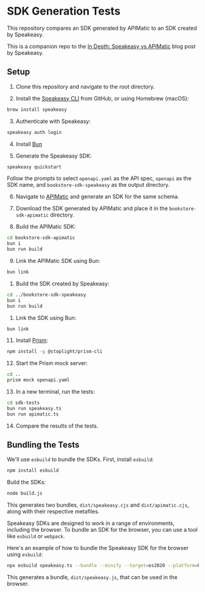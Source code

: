 # SDK Generation Tests

This repository compares an SDK generated by APIMatic to an SDK created by Speakeasy.

This is a companion repo to the [In Depth: Speakeasy vs APIMatic](https://speakeasyapi.dev/post/speakeasy-vs-apimatic) blog post by Speakeasy.

## Setup

1. Clone this repository and navigate to the root directory.

2. Install the [Speakeasy CLI](https://github.com/speakeasy-api/speakeasy?tab=readme-ov-file#installation) from GitHub, or using Homebrew (macOS):

```bash
brew install speakeasy
```

3. Authenticate with Speakeasy:

```bash
speakeasy auth login
```

4. Install [Bun](https://bun.sh/)

5. Generate the Speakeasy SDK:

```bash
speakeasy quickstart
```

Follow the prompts to select `openapi.yaml` as the API spec, `openapi` as the SDK name, and `bookstore-sdk-speakeasy` as the output directory.

6. Navigate to [APIMatic](https://www.apimatic.io/) and generate an SDK for the same schema.

7. Download the SDK generated by APIMatic and place it in the `bookstore-sdk-apimatic` directory.

8. Build the APIMatic SDK:

```bash
cd bookstore-sdk-apimatic
bun i
bun run build
```

9. Link the APIMatic SDK using Bun:

```bash
bun link
```

 1.  Build the SDK created by Speakeasy:

```bash
cd ../bookstore-sdk-speakeasy
bun i
bun run build
```

1.  Link the SDK using Bun:

```bash
bun link
```

11. Install [Prism](https://github.com/stoplightio/prism):

```bash
npm install -g @stoplight/prism-cli
```

12. Start the Prism mock server:

```bash
cd ..
prism mock openapi.yaml
```

13. In a new terminal, run the tests:

```bash
cd sdk-tests
bun run speakeasy.ts
bun run apimatic.ts
```

14. Compare the results of the tests.

## Bundling the Tests

We'll use `esbuild` to bundle the SDKs. First, install `esbuild`:

```bash
npm install esbuild
```

Build the SDKs:

```bash
node build.js
```

This generates two bundles, `dist/speakeasy.cjs` and `dist/apimatic.cjs`, along with their respective metafiles.

Speakeasy SDKs are designed to work in a range of environments, including the browser. To bundle an SDK for the browser, you can use a tool like `esbuild` or `webpack`.

Here's an example of how to bundle the Speakeasy SDK for the browser using `esbuild`:

```bash
npx esbuild speakeasy.ts --bundle --minify --target=es2020 --platform=browser --outfile=dist/speakeasy.js
```

This generates a bundle, `dist/speakeasy.js`, that can be used in the browser.
